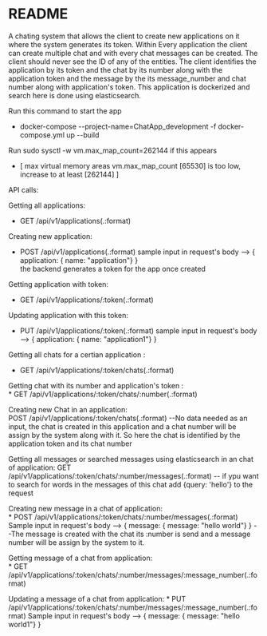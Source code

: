 # README

A chating system that allows the client to create new applications on it where the system generates its token.
Within Every application the client can create multiple chat and with every chat messages can be created.
The client should never see the ID of any of the entities. The client identifies the application by its token and the chat by
its number along with the application token and the message by the its message_number and chat number along with application's token. This application is dockerized and search here is done using elasticsearch.



Run this command to start the app
* docker-compose --project-name=ChatApp_development -f docker-compose.yml up --build

Run sudo sysctl -w vm.max_map_count=262144 if this appears
* [ max virtual memory areas vm.max_map_count [65530] is too low, increase to at least [262144] ]


API calls:

Getting all applications:
  * GET  /api/v1/applications(.:format)   

Creating new application:                                            
  * POST /api/v1/applications(.:format)
  sample input in request's body -->  { application: { name: "application"} }  
  the backend generates a token for the app once created


Getting application with token:                                         
  * GET  /api/v1/applications/:token(.:format)

Updating application  with this token:  
  * PUT  /api/v1/applications/:token(.:format)
  sample input in request's body -->  { application: { name: "application1"} }

Getting all chats for a certian application :                                       
  * GET  /api/v1/applications/:token/chats(.:format)

Getting chat with its number and application's token :                                
    * GET  /api/v1/applications/:token/chats/:number(.:format)

Creating new Chat in an application:                         
    POST /api/v1/applications/:token/chats(.:format)
    --No data needed as an input, the chat is created in this application and a chat number will be assign by the system
      along with it. So here the chat is identified by the application token and its chat number    

Getting all messages or searched messages using elasticsearch in an chat of application:
    GET  /api/v1/applications/:token/chats/:number/messages(.:format)
    -- if ypu want to search for words in the messages of this chat
       add {query: 'hello'} to the request


Creating new message in a chat of application:                 
    * POST /api/v1/applications/:token/chats/:number/messages(.:format)        
    Sample input in request's body -->  { message: { message: "hello world"} }
    --The message is created with the chat its :number is send and a message number will be assign by the system to it.


Getting message of a chat from application:   
    * GET  /api/v1/applications/:token/chats/:number/messages/:message_number(.:format)

Updating a message of a chat from application:
    * PUT  /api/v1/applications/:token/chats/:number/messages/:message_number(.:format)
    Sample input in request's body -->  { message: { message: "hello world1"} }

